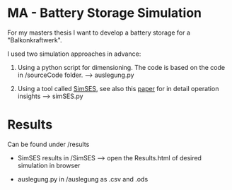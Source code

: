 # MA - Battery Storage Simulation

For my masters thesis I want to develop a battery storage for a "Balkonkraftwerk".

I used two simulation approaches in advance:

1) Using a python script for dimensioning. The code is based on the code in /sourceCode folder. --> auslegung.py

2) Using a tool called [SimSES](https://gitlab.lrz.de/open-ees-ses/simses), see also this [paper](https://doi.org/10.1016/j.est.2021.103743) for in detail operation insights --> simSES.py

# Results

Can be found under /results

- SimSES results in /SimSES --> open the Results.html of desired simulation in browser

- auslegung.py in /auslegung as .csv and .ods


